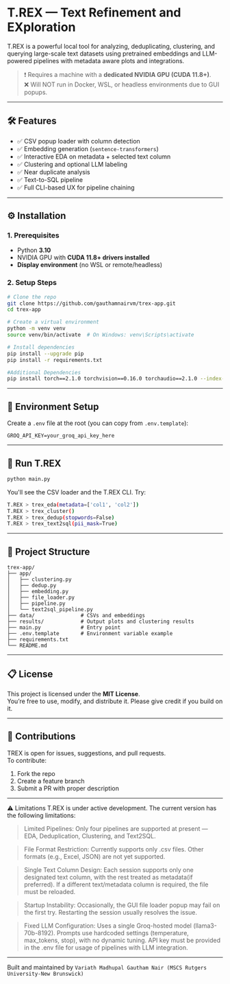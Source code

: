 # T.REX — Text Refinement and EXploration

T.REX is a powerful local tool for analyzing, deduplicating, clustering, and querying large-scale text datasets using pretrained embeddings and LLM-powered pipelines with metadata aware plots and integrations.

> ❗ Requires a machine with a **dedicated NVIDIA GPU (CUDA 11.8+)**.  
> ❌ Will NOT run in Docker, WSL, or headless environments due to GUI popups.

---

## 🛠 Features

- ✅ CSV popup loader with column detection
- ✅ Embedding generation (`sentence-transformers`)
- ✅ Interactive EDA on metadata + selected text column
- ✅ Clustering and optional LLM labeling
- ✅ Near duplicate analysis
- ✅ Text-to-SQL pipeline
- ✅ Full CLI-based UX for pipeline chaining

---

## ⚙️ Installation

### 1. Prerequisites

- Python **3.10**
- NVIDIA GPU with **CUDA 11.8+ drivers installed**
- **Display environment** (no WSL or remote/headless)

### 2. Setup Steps

```bash
# Clone the repo
git clone https://github.com/gauthamnairvm/trex-app.git
cd trex-app

# Create a virtual environment
python -m venv venv
source venv/bin/activate  # On Windows: venv\Scripts\activate

# Install dependencies
pip install --upgrade pip
pip install -r requirements.txt

#Additional Dependencies
pip install torch==2.1.0 torchvision==0.16.0 torchaudio==2.1.0 --index-url https://download.pytorch.org/whl/cu118

```

---

## 🔐 Environment Setup

Create a `.env` file at the root (you can copy from `.env.template`):

```
GROQ_API_KEY=your_groq_api_key_here
```

---

## 🚀 Run T.REX

```bash
python main.py
```

You'll see the CSV loader and the T.REX CLI. Try:

```bash
T.REX > trex_eda(metadata=['col1', 'col2'])
T.REX > trex_cluster()
T.REX > trex_dedup(stopwords=False)
T.REX > trex_text2sql(pii_mask=True)
```

---

## 📂 Project Structure

```
trex-app/
├── app/
│   ├── clustering.py
│   ├── dedup.py
│   ├── embedding.py
│   ├── file_loader.py
│   ├── pipeline.py
│   └── text2sql_pipeline.py
├── data/               # CSVs and embeddings
├── results/            # Output plots and clustering results
├── main.py             # Entry point
├── .env.template       # Environment variable example
├── requirements.txt
└── README.md
```

---

## 📋 License

This project is licensed under the **MIT License**.  
You’re free to use, modify, and distribute it. Please give credit if you build on it.

---

## 🤝 Contributions

TREX is open for issues, suggestions, and pull requests.  
To contribute:

1. Fork the repo
2. Create a feature branch
3. Submit a PR with proper description

---

⚠️ Limitations
T.REX is under active development. The current version has the following limitations:

> Limited Pipelines: Only four pipelines are supported at present — EDA, Deduplication, Clustering, and Text2SQL.

> File Format Restriction: Currently supports only .csv files. Other formats (e.g., Excel, JSON) are not yet supported.

> Single Text Column Design: Each session supports only one designated text column, with the rest treated as metadata(if preferred). If a different text/metadata column is required, the file must be reloaded.

> Startup Instability: Occasionally, the GUI file loader popup may fail on the first try. Restarting the session usually resolves the issue.

> Fixed LLM Configuration: Uses a single Groq-hosted model (llama3-70b-8192). Prompts use hardcoded settings (temperature, max_tokens, stop), with no dynamic tuning. API key must be provided in the .env file for usage of pipelines with LLM integration.

---

Built and maintained by `Variath Madhupal Gautham Nair (MSCS Rutgers University-New Brunswick)`
